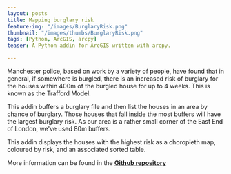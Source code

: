 ```yaml
---
layout: posts
title: Mapping burglary risk
feature-img: "/images/BurglaryRisk.png"
thumbnail: "/images/thumbs/BurglaryRisk.png"
tags: [Python, ArcGIS, arcpy]
teaser: A Python addin for ArcGIS written with arcpy.

---
```



Manchester police, based on work by a variety of people, have found that in general, if somewhere is burgled, there is an increased risk of burglary for the houses within 400m of the burgled house for up to 4 weeks. This is known as the Trafford Model.

This addin buffers a burglary file and then list the houses in an area by chance of burglary. Those houses that fall inside the most buffers will have the largest burglary risk. As our area is a rather small corner of the East End of London, we've used 80m buffers.

This addin displays the houses with the highest risk as a choropleth map, coloured by risk, and an associated sorted table.

More information can be found in the [**Github repository**](https://github.com/mednche/AdvancedProgrammingSkills/tree/master/AddinArcGIS)
